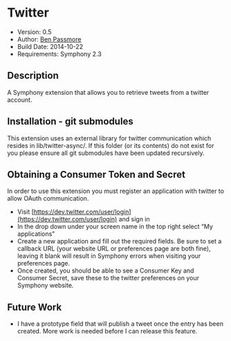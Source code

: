 # Twitter

* Version: 0.5
* Author: [Ben Passmore](http://www.passbe.com)
* Build Date: 2014-10-22
* Requirements: Symphony 2.3

## Description

A Symphony extension that allows you to retrieve tweets from a twitter account.

## Installation - git submodules

This extension uses an external library for twitter communication which resides in lib/twitter-async/. If this folder (or its contents) do not exist for you please ensure all git submodules have been updated recursively.

## Obtaining a Consumer Token and Secret

In order to use this extension you must register an application with twitter to allow OAuth communication.

* Visit [https://dev.twitter.com/user/login](https://dev.twitter.com/user/login) and sign in
* In the drop down under your screen name in the top right select “My applications”
* Create a new application and fill out the required fields. Be sure to set a callback URL (your website URL or preferences page are both fine), leaving it blank will result in Symphony errors when visiting your preferences page.
* Once created, you should be able to see a Consumer Key and Consumer Secret, save these to the twitter preferences on your Symphony website.

## Future Work

* I have a prototype field that will publish a tweet once the entry has been created. More work is needed before I can release this feature.
